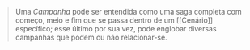> Uma *Campanha* pode ser entendida como uma saga completa com começo, meio e fim que se passa dentro de um [[Cenário]] específico; esse último por sua vez, pode englobar diversas campanhas que podem ou não relacionar-se.
